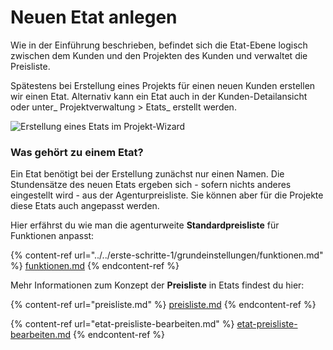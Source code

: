 # Neuen Etat anlegen

Wie in der Einführung beschrieben, befindet sich die Etat-Ebene logisch zwischen dem Kunden und den Projekten des Kunden und verwaltet die Preisliste.&#x20;

Spätestens bei Erstellung eines Projekts für einen neuen Kunden erstellen wir einen Etat. Alternativ kann ein Etat auch in der Kunden-Detailansicht oder unter_ Projektverwaltung > Etats_ erstellt werden.

![Erstellung eines Etats im Projekt-Wizard](../../.gitbook/assets/bildschirmfoto-2019-12-16-um-15.38.24.png)

### Was gehört zu einem Etat?

Ein Etat benötigt bei der Erstellung zunächst nur einen Namen. Die Stundensätze des neuen Etats ergeben sich - sofern nichts anderes eingestellt wird - aus der Agenturpreisliste. Sie können aber für die Projekte diese Etats auch angepasst werden.&#x20;

Hier erfährst du wie man die agenturweite **Standardpreisliste** für Funktionen anpasst:

{% content-ref url="../../erste-schritte-1/grundeinstellungen/funktionen.md" %}
[funktionen.md](../../erste-schritte-1/grundeinstellungen/funktionen.md)
{% endcontent-ref %}

Mehr Informationen zum Konzept der **Preisliste** in Etats findest du hier:

{% content-ref url="preisliste.md" %}
[preisliste.md](preisliste.md)
{% endcontent-ref %}

{% content-ref url="etat-preisliste-bearbeiten.md" %}
[etat-preisliste-bearbeiten.md](etat-preisliste-bearbeiten.md)
{% endcontent-ref %}

